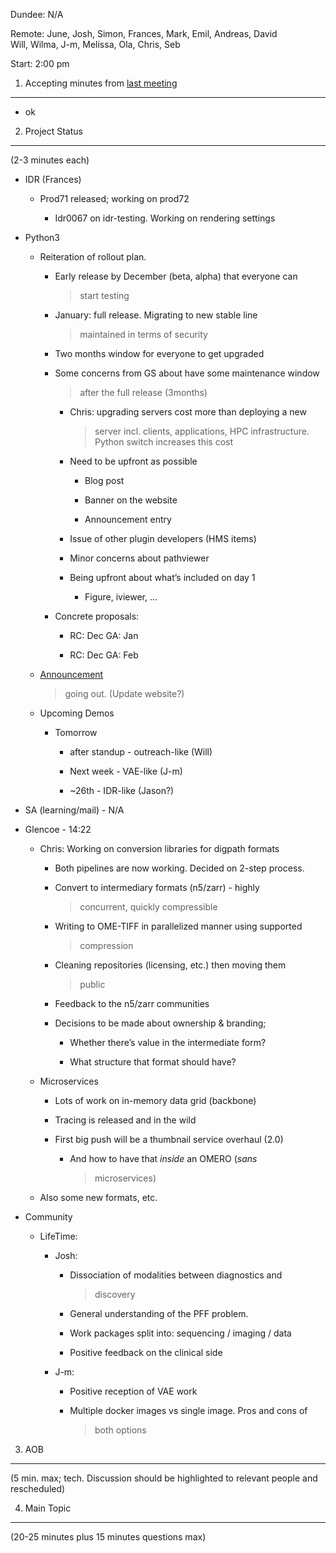 Dundee: N/A

Remote: June, Josh, Simon, Frances, Mark, Emil, Andreas, David  
Will, Wilma, J-m, Melissa, Ola, Chris, Seb

Start: 2:00 pm

1. Accepting minutes from [<u>last meeting</u>](https://drive.google.com/open?id=1TndXeC3wQSZVEaB5ZGpEAaPRl1QAufSI)
-------------------------------------------------------------------------------------------------------------------

-   ok

2. Project Status
-----------------

(2-3 minutes each)

-   IDR (Frances)

    -   Prod71 released; working on prod72

        -   Idr0067 on idr-testing. Working on rendering settings

-   Python3

    -   Reiteration of rollout plan.

        -   Early release by December (beta, alpha) that everyone can
            > start testing

        -   January: full release. Migrating to new stable line
            > maintained in terms of security

        -   Two months window for everyone to get upgraded

        -   Some concerns from GS about have some maintenance window
            > after the full release (3months)

            -   Chris: upgrading servers cost more than deploying a new
                > server incl. clients, applications, HPC
                > infrastructure. Python switch increases this cost

            -   Need to be upfront as possible

                -   Blog post

                -   Banner on the website

                -   Announcement entry

            -   Issue of other plugin developers (HMS items)

            -   Minor concerns about pathviewer

            -   Being upfront about what’s included on day 1

                -   Figure, iviewer, ...

        -   Concrete proposals:

            -   RC: Dec GA: Jan

            -   RC: Dec GA: Feb

    -   [<u>Announcement</u>](https://docs.google.com/document/d/1lpZWAvPBhod3EQrheV___5SRfL8K_5NQWVZpNn06F18/edit#)
        > going out. (Update website?)

    -   Upcoming Demos

        -   Tomorrow

            -   after standup - outreach-like (Will)

            -   Next week - VAE-like (J-m)

            -   \~26th - IDR-like (Jason?)

-   SA (learning/mail) - N/A

-   Glencoe - 14:22

    -   Chris: Working on conversion libraries for digpath formats

        -   Both pipelines are now working. Decided on 2-step process.

        -   Convert to intermediary formats (n5/zarr) - highly
            > concurrent, quickly compressible

        -   Writing to OME-TIFF in parallelized manner using supported
            > compression

        -   Cleaning repositories (licensing, etc.) then moving them
            > public

        -   Feedback to the n5/zarr communities

        -   Decisions to be made about ownership & branding;

            -   Whether there’s value in the intermediate form?

            -   What structure that format should have?

    -   Microservices

        -   Lots of work on in-memory data grid (backbone)

        -   Tracing is released and in the wild

        -   First big push will be a thumbnail service overhaul (2.0)

            -   And how to have that *inside* an OMERO (*sans*
                > microservices)

    -   Also some new formats, etc.

-   Community

    -   LifeTime:

        -   Josh:

            -   Dissociation of modalities between diagnostics and
                > discovery

            -   General understanding of the PFF problem.

            -   Work packages split into: sequencing / imaging / data

            -   Positive feedback on the clinical side

        -   J-m:

            -   Positive reception of VAE work

            -   Multiple docker images vs single image. Pros and cons of
                > both options

3. AOB
------

(5 min. max; tech. Discussion should be highlighted to relevant people
and rescheduled)

4. Main Topic
-------------

(20-25 minutes plus 15 minutes questions max)
